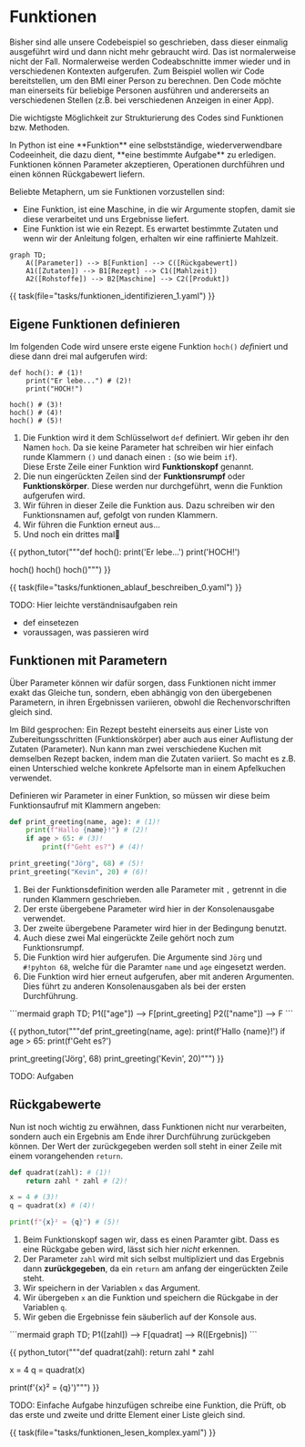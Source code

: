 # Funktionen

Bisher sind alle unsere Codebeispiel so geschrieben, dass dieser einmalig ausgeführt 
wird und dann nicht mehr gebraucht wird. Das ist normalerweise nicht der Fall.
Normalerweise werden Codeabschnitte immer wieder und in verschiedenen Kontexten aufgerufen.
Zum Beispiel wollen wir Code bereitstellen, um den BMI einer Person zu berechnen.
Den Code möchte man einerseits für beliebige Personen ausführen und andererseits an verschiedenen Stellen
(z.B. bei verschiedenen Anzeigen in einer App).

Die wichtigste Möglichkeit zur Strukturierung des Codes sind Funktionen bzw. Methoden.

<div class="grid" markdown>
<div markdown>
In Python ist eine **Funktion** eine selbstständige, wiederverwendbare Codeeinheit, die dazu dient,
**eine bestimmte Aufgabe** zu erledigen. Funktionen können Parameter akzeptieren, 
Operationen durchführen und einen können Rückgabewert liefern.

Beliebte Metaphern, um sie Funktionen vorzustellen sind:

* Eine Funktion, ist eine Maschine, in die wir Argumente stopfen, damit sie diese verarbeitet und uns Ergebnisse liefert.
* Eine Funktion ist wie ein Rezept. Es erwartet bestimmte Zutaten und wenn wir der Anleitung folgen, erhalten wir eine raffinierte Mahlzeit.
</div>

```mermaid
graph TD;
    A([Parameter]) --> B[Funktion] --> C([Rückgabewert])
    A1([Zutaten]) --> B1[Rezept] --> C1([Mahlzeit])
    A2([Rohstoffe]) --> B2[Maschine] --> C2([Produkt])
```
</div>

{{ task(file="tasks/funktionen_identifizieren_1.yaml") }}

## Eigene Funktionen definieren

Im folgenden Code wird unsere erste eigene Funktion `hoch()` *def*iniert und diese dann drei mal aufgerufen wird:

```{ .python hl_lines="1-3"}
def hoch(): # (1)!
    print("Er lebe...") # (2)!
    print("HOCH!")

hoch() # (3)!
hoch() # (4)!
hoch() # (5)!
```

1. Die Funktion wird it dem Schlüsselwort `def` definiert. Wir geben ihr den Namen `hoch`. Da sie keine Parameter hat schreiben wir hier einfach runde Klammern `()` und danach einen `:` (so wie beim `if`).<br/>Diese Erste Zeile einer Funktion wird **Funktionskopf** genannt.
2. Die nun eingerückten Zeilen sind der **Funktionsrumpf** oder **Funktionskörper**. Diese werden nur durchgeführt, wenn die Funktion aufgerufen wird.
3. Wir führen in dieser Zeile die Funktion aus. Dazu schreiben wir den Funktionsnamen auf, gefolgt von runden Klammern.
4. Wir führen die Funktion erneut aus...
5. Und noch ein drittes mal🥳

{{ python_tutor("""def hoch():
    print('Er lebe...')
    print('HOCH!')

hoch()
hoch()
hoch()""") }}

{{ task(file="tasks/funktionen_ablauf_beschreiben_0.yaml") }}



TODO: Hier leichte verständnisaufgaben rein

* def einsetezen
* voraussagen, was passieren wird

## Funktionen mit Parametern

Über Parameter können wir dafür sorgen, dass Funktionen nicht immer exakt das Gleiche tun, sondern, eben abhängig von 
den übergebenen Parametern, in ihren Ergebnissen variieren, obwohl die Rechenvorschriften gleich sind.

Im Bild gesprochen: Ein Rezept besteht einerseits aus einer Liste von Zubereitungsschritten (Funktionskörper)
aber auch aus einer Auflistung der Zutaten (Parameter). Nun kann man zwei verschiedene Kuchen mit demselben Rezept 
backen, indem man die Zutaten variiert. So macht es z.B. einen Unterschied welche konkrete Apfelsorte man in einem
Apfelkuchen verwendet.

Definieren wir Parameter in einer Funktion, so müssen wir diese beim Funktionsaufruf mit Klammern angeben:

<div class="grid" markdown>
<div markdown>

```python
def print_greeting(name, age): # (1)!
    print(f"Hallo {name}!") # (2)!
    if age > 65: # (3)!
        print(f"Geht es?") # (4)! 

print_greeting("Jörg", 68) # (5)!
print_greeting("Kevin", 20) # (6)!
```

1. Bei der Funktionsdefinition werden alle Parameter mit `,` getrennt in die runden Klammern geschrieben.
2. Der erste übergebene Parameter wird hier in der Konsolenausgabe verwendet.
3. Der zweite übergebene Parameter wird hier in der Bedingung benutzt.
4. Auch diese zwei Mal eingerückte Zeile gehört noch zum Funktionsrumpf.
5. Die Funktion wird hier aufgerufen. Die Argumente sind `Jörg` und `#!pyhton 68`, welche für die Paramter `name` und `age` eingesetzt werden.
6. Die Funktion wird hier erneut aufgerufen, aber mit anderen Argumenten. Dies führt zu anderen Konsolenausgaben als bei der ersten Durchführung. 

</div>

<div markdown>
```mermaid
graph TD;
    P1(["age"]) --> F[print_greeting]
    P2(["name"]) --> F
```
</div>
</div>

{{ python_tutor("""def print_greeting(name, age):
    print(f'Hallo {name}!')
    if age > 65:
        print(f'Geht es?') 

print_greeting('Jörg', 68)
print_greeting('Kevin', 20)""") }}

TODO: Aufgaben

## Rückgabewerte

Nun ist noch wichtig zu erwähnen, dass Funktionen nicht nur verarbeiten, sondern auch ein
Ergebnis am Ende ihrer Durchführung zurückgeben können. Der Wert der zurückgegeben werden soll steht in einer
Zeile mit einem vorangehenden `return`.

<div class="grid" markdown>
<div markdown>

```python
def quadrat(zahl): # (1)!
    return zahl * zahl # (2)!

x = 4 # (3)!
q = quadrat(x) # (4)!

print(f"{x}² = {q}") # (5)!
```

1. Beim Funktionskopf sagen wir, dass es einen Paramter gibt. Dass es eine Rückgabe geben wird, lässt sich hier _nicht_ erkennen.
2. Der Parameter `zahl` wird mit sich selbst multipliziert und das Ergebnis dann **zurückgegeben**, da ein `return` am anfang der eingerückten Zeile steht. 
3. Wir speichern in der Variablen `x` das Argument.
4. Wir übergeben `x` an die Funktion und speichern die Rückgabe in der Variablen `q`.
5. Wir geben die Ergebnisse fein säuberlich auf der Konsole aus.

</div>

<div markdown>
```mermaid
graph TD;
    P1([zahl]) --> F[quadrat] --> R([Ergebnis])
```
</div>
</div>

{{ python_tutor("""def quadrat(zahl):
    return zahl * zahl

x = 4
q = quadrat(x)

print(f'{x}² = {q}')""") }}

TODO: Einfache Aufgabe hinzufügen
schreibe eine Funktion, die Prüft, ob das erste und zweite und dritte Element einer Liste gleich sind.

{{ task(file="tasks/funktionen_lesen_komplex.yaml") }}

